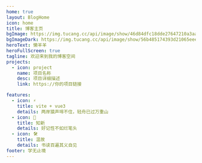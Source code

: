 ```yaml
---
home: true
layout: BlogHome
icon: home
title: 博客主页
bgImage: https://img.tucang.cc/api/image/show/46d84dfc18dde27647210a3aa2319b0a
bgImageDark: https://img.tucang.cc/api/image/show/56b485174393d21065eee635c2fbef79
heroText: 懒羊羊
heroFullScreen: true
tagline: 欢迎来到我的博客空间
projects:
  - icon: project
    name: 项目名称
    desc: 项目详细描述
    link: https://你的项目链接

features:
  - icon: ⚡️
    title: vite + vue3
    details: 两岸猿声啼不住，轻舟已过万重山
  - icon: 🖖
    title: 知新
    details: 好记性不如烂笔头
  - icon: 🛠️
    title: 温故
    details: 书读百遍其义自见
footer: 学无止境
---
```

